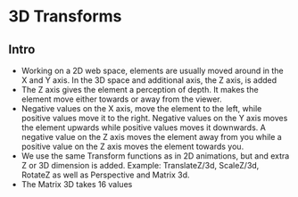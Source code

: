 # 3D Transforms

## Intro
- Working on a 2D web space, elements are usually moved around in the X and Y axis. In the 3D space and additional axis, the Z axis, is added
- The Z axis gives the element a perception of depth. It makes the element move either towards or away from the viewer.
- Negative values on the X axis, move the element to the left, while positive values move it to the right. Negative values on the Y axis moves the element upwards while positive values moves it downwards. A negative value on the Z axis moves the element away from you while a positive value on the Z axis moves the element towards you.
- We use the same Transform functions as in 2D animations, but and extra Z or 3D dimension is added. Example: TranslateZ/3d, ScaleZ/3d, RotateZ as well as Perspective and Matrix 3d.
- The Matrix 3D takes 16 values 